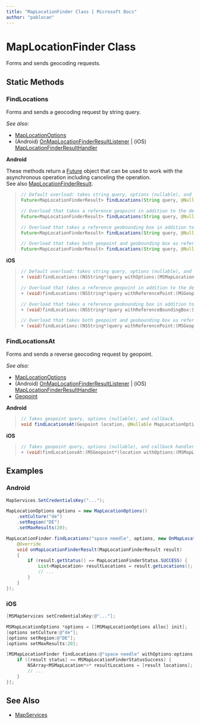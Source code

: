 ```yaml
---
title: "MapLocationFinder Class | Microsoft Docs"
author: "pablocan"
---
```


# MapLocationFinder Class

Forms and sends geocoding requests.

## Static Methods

### FindLocations

Forms and sends a geocoding request by string query.

_See also:_

* [MapLocationOptions](MapLocationOptions-class.md)
* (Android) [OnMapLocationFinderResultListener](Android/OnMapLocationFinderResultListener-interface.md) | (iOS) [MapLocationFinderResultHandler](iOS/MapLocationFinderResultHandler-interface.md)

**Android**

These methods return a [Future](https://developer.android.com/reference/java/util/concurrent/Future) object that can be used to work with the asynchronous operation including canceling the operation.  
See also [MapLocationFinderResult](maplocationfinderresult-class.md).

>```java
>// Default overload: takes string query, options (nullable), and callback.
>Future<MapLocationFinderResult> findLocations(String query, @Nullable MapLocationOptions options, OnMapLocationFinderResultListener callback)
>
>// Overload that takes a reference geopoint in addition to the default set of parameters. When you specify this parameter, the location is taken into account and the results returned may be more relevant to the user.
>Future<MapLocationFinderResult> findLocations(String query, @Nullable Geopoint referencePoint, @Nullable MapLocationOptions options, OnMapLocationFinderResultListener callback)
>
>// Overload that takes a reference geobounding box in addition to the default set of parameters. When you specify this parameter, the geographical area is taken into account when computing the results of a location query.
>Future<MapLocationFinderResult> findLocations(String query, @Nullable GeoboundingBox referenceBoundingBox, @Nullable MapLocationOptions options, OnMapLocationFinderResultListener callback)
>
>// Overload that takes both geopoint and geobounding box as reference in addition to the default set of parameters.
>Future<MapLocationFinderResult> findLocations(String query, @Nullable Geopoint referencePoint, @Nullable GeoboundingBox referenceBoundingBox, @Nullable MapLocationOptions options, OnMapLocationFinderResultListener callback)
>```

**iOS**

>```objectivec
>// Default overload: takes string query, options (nullable), and callback handler.
>+ (void)findLocations:(NSString*)query withOptions:(MSMapLocationOptions* _Nullable)options handleResultWith:(MSMapLocationFinderResultHandler)handler
>
>// Overload that takes a reference geopoint in addition to the default set of parameters. When you specify this parameter, the location is taken into account and the results returned may be more relevant to the user.
>+ (void)findLocations:(NSString*)query withReferencePoint:(MSGeopoint* _Nullable)referencePoint withOptions:(MSMapLocationOptions* _Nullable)options handleResultWith:(MSMapLocationFinderResultHandler)handler
>
>// Overload that takes a reference geobounding box in addition to the default set of parameters. When you specify this parameter, the geographical area is taken into account when computing the results of a location query.
>+ (void)findLocations:(NSString*)query withReferenceBoundingBox:(MSGeoboundingBox* _Nullable)referenceBoundingBox withOptions:(MSMapLocationOptions* _Nullable)options handleResultWith:(MSMapLocationFinderResultHandler)handler
>
>// Overload that takes both geopoint and geobounding box as reference in addition to the default set of parameters.
>+ (void)findLocations:(NSString*)query withReferencePoint:(MSGeopoint* _Nullable)referencePoint withReferenceBoundingBox:(MSGeoboundingBox* _Nullable)referenceBoundingBox withOptions:(MSMapLocationOptions* _Nullable)options handleResultWith:(MSMapLocationFinderResultHandler)handler
>```

### FindLocationsAt

Forms and sends a reverse geocoding request by geopoint.

_See also:_
* [MapLocationOptions](MapLocationOptions-class.md)
* (Android) [OnMapLocationFinderResultListener](Android/OnMapLocationFinderResultListener-interface.md) | (iOS) [MapLocationFinderResultHandler](iOS/MapLocationFinderResultHandler-interface.md)
* [Geopoint](../map-control-api/Geopoint-class.md)

**Android**

>```java
>// Takes geopoint query, options (nullable), and callback.
>void findLocationsAt(Geopoint location, @Nullable MapLocationOptions options, OnMapLocationFinderResultListener callback)
>```

**iOS**

>```objectivec
>// Takes geopoint query, options (nullable), and callback handler.
>+ (void)findLocationsAt:(MSGeopoint*)location withOptions:(MSMapLocationOptions* _Nullable)options handleResultWith:(MSMapLocationFinderResultHandler)handler
>```

## Examples

### Android

```java
MapServices.SetCredentialsKey("...");

MapLocationOptions options = new MapLocationOptions()
    .setCulture("de")
    .setRegion("DE")
    .setMaxResults(20);

MapLocationFinder.findLocations("space needle", options, new OnMapLocationFinderResultListener() {
    @Override
    void onMapLocationFinderResult(MapLocationFinderResult result)
    {
        if (result.getStatus() == MapLocationFinderStatus.SUCCESS) {
            List<MapLocation> resultLocations = result.getLocations();
            // ...
        }
    }
});
```

### iOS

```objectivec
[MSMapServices setCredentialsKey:@"..."];

MSMapLocationOptions *options = [[MSMapLocationOptions alloc] init];
[options setCulture:@"de"];
[options setRegion:@"DE"];
[options setMaxResults:20];

[MSMapLocationFinder findLocations:@"space needle" withOptions:options handleResultWith:^void(MSMapLocationFinderResult *result) {
    if ([result status] == MSMapLocationFinderStatusSuccess) {
        NSArray<MSMapLocation*>* resultLocations = [result locations];
        // ...
    }
}];
```

## See Also

* [MapServices](MapServices-class.md)

